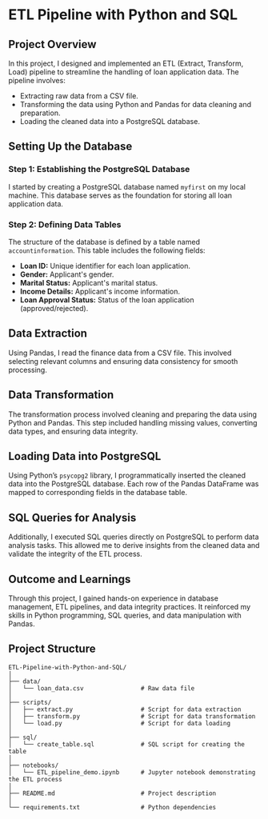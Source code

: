 
# ETL Pipeline with Python and SQL

## Project Overview

In this project, I designed and implemented an ETL (Extract, Transform, Load) pipeline to streamline the handling of loan application data. The pipeline involves:

- Extracting raw data from a CSV file.
- Transforming the data using Python and Pandas for data cleaning and preparation.
- Loading the cleaned data into a PostgreSQL database.

## Setting Up the Database

### Step 1: Establishing the PostgreSQL Database

I started by creating a PostgreSQL database named `myfirst` on my local machine. This database serves as the foundation for storing all loan application data.

### Step 2: Defining Data Tables

The structure of the database is defined by a table named `accountinformation`. This table includes the following fields:

- **Loan ID:** Unique identifier for each loan application.
- **Gender:** Applicant's gender.
- **Marital Status:** Applicant's marital status.
- **Income Details:** Applicant's income information.
- **Loan Approval Status:** Status of the loan application (approved/rejected).

## Data Extraction

Using Pandas, I read the finance data from a CSV file. This involved selecting relevant columns and ensuring data consistency for smooth processing.

## Data Transformation

The transformation process involved cleaning and preparing the data using Python and Pandas. This step included handling missing values, converting data types, and ensuring data integrity.

## Loading Data into PostgreSQL

Using Python’s `psycopg2` library, I programmatically inserted the cleaned data into the PostgreSQL database. Each row of the Pandas DataFrame was mapped to corresponding fields in the database table.

## SQL Queries for Analysis

Additionally, I executed SQL queries directly on PostgreSQL to perform data analysis tasks. This allowed me to derive insights from the cleaned data and validate the integrity of the ETL process.

## Outcome and Learnings

Through this project, I gained hands-on experience in database management, ETL pipelines, and data integrity practices. It reinforced my skills in Python programming, SQL queries, and data manipulation with Pandas.

## Project Structure

```plaintext
ETL-Pipeline-with-Python-and-SQL/
│
├── data/
│   └── loan_data.csv                # Raw data file
│
├── scripts/
│   ├── extract.py                   # Script for data extraction
│   ├── transform.py                 # Script for data transformation
│   └── load.py                      # Script for data loading
│
├── sql/
│   └── create_table.sql             # SQL script for creating the table
│
├── notebooks/
│   └── ETL_pipeline_demo.ipynb      # Jupyter notebook demonstrating the ETL process
│
├── README.md                        # Project description
│
└── requirements.txt                 # Python dependencies

